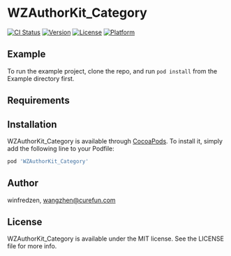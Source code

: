 # WZAuthorKit_Category

[![CI Status](https://img.shields.io/travis/winfredzen/WZAuthorKit_Category.svg?style=flat)](https://travis-ci.org/winfredzen/WZAuthorKit_Category)
[![Version](https://img.shields.io/cocoapods/v/WZAuthorKit_Category.svg?style=flat)](https://cocoapods.org/pods/WZAuthorKit_Category)
[![License](https://img.shields.io/cocoapods/l/WZAuthorKit_Category.svg?style=flat)](https://cocoapods.org/pods/WZAuthorKit_Category)
[![Platform](https://img.shields.io/cocoapods/p/WZAuthorKit_Category.svg?style=flat)](https://cocoapods.org/pods/WZAuthorKit_Category)

## Example

To run the example project, clone the repo, and run `pod install` from the Example directory first.

## Requirements

## Installation

WZAuthorKit_Category is available through [CocoaPods](https://cocoapods.org). To install
it, simply add the following line to your Podfile:

```ruby
pod 'WZAuthorKit_Category'
```

## Author

winfredzen, wangzhen@curefun.com

## License

WZAuthorKit_Category is available under the MIT license. See the LICENSE file for more info.
